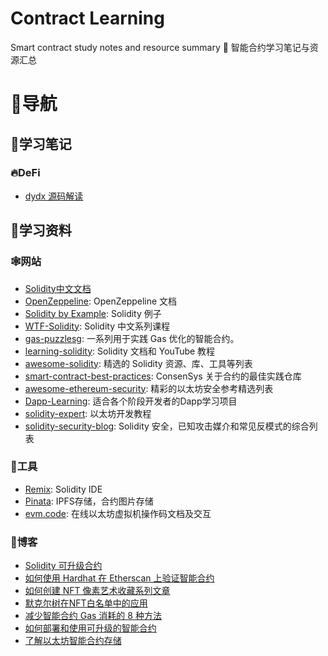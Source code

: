 # Contract Learning
Smart contract study notes and resource summary 📒 智能合约学习笔记与资源汇总

# 🧭导航
## 📒学习笔记
### 🔥DeFi
- [dydx 源码解读](/DEFI/dydx/README.md)

## 💾学习资料
### 🕸️网站
- [Solidity中文文档](https://solidity-cn.readthedocs.io/)
- [OpenZeppeline](https://docs.openzeppelin.com/): OpenZeppeline 文档
- [Solidity by Example](https://solidity-by-example.org/): Solidity 例子
- [WTF-Solidity](https://github.com/AmazingAng/WTF-Solidity): Solidity 中文系列课程
- [gas-puzzlesg](https://github.com/RareSkills/gas-puzzlesg): 一系列用于实践 Gas 优化的智能合约。
- [learning-solidity](https://github.com/willitscale/learning-solidity): Solidity 文档和 YouTube 教程
- [awesome-solidity](https://github.com/bkrem/awesome-solidity): 精选的 Solidity 资源、库、工具等列表
- [smart-contract-best-practices](https://github.com/ConsenSys/smart-contract-best-practices): ConsenSys 关于合约的最佳实践仓库
- [awesome-ethereum-security](https://github.com/crytic/awesome-ethereum-security): 精彩的以太坊安全参考精选列表
- [Dapp-Learning](https://github.com/Dapp-Learning-DAO/Dapp-Learning): 适合各个阶段开发者的Dapp学习项目
- [solidity-expert](https://github.com/dukedaily/solidity-expert): 以太坊开发教程
- [solidity-security-blog](https://github.com/sigp/solidity-security-blog): Solidity 安全，已知攻击媒介和常见反模式的综合列表

### 🔧工具
- [Remix](https://remix.ethereum.org/): Solidity IDE
- [Pinata](https://www.pinata.cloud/): IPFS存储，合约图片存储
- [evm.code](https://www.evm.codes/): 在线以太坊虚拟机操作码文档及交互

### 📜博客
- [Solidity 可升级合约](https://mousy-butter-cb8.notion.site/Solidity-66247ec460764824b31a85e16a39aa3a?pvs=4)
- [如何使用 Hardhat 在 Etherscan 上验证智能合约](https://blog.chain.link/how-to-verify-smart-contract-on-etherscan-hardhat/)
- [如何创建 NFT 像素艺术收藏系列文章](https://dev.to/balt1794/series/17526)
- [默克尔树在NFT白名单中的应用](https://mirror.xyz/clearlove.eth/wgDFvBx1ER-UyweTQoLFvO3ghRtLg6NPkTtKvCab-EE)
- [减少智能合约 Gas 消耗的 8 种方法](https://medium.com/coinmonks/8-ways-of-reducing-the-gas-consumption-of-your-smart-contracts-9a506b339c0a)
- [如何部署和使用可升级的智能合约](https://mp.weixin.qq.com/s/jiA20s8ImXM-H18XCIqzpw)
- [了解以太坊智能合约存储](https://programtheblockchain.com/posts/2018/03/09/understanding-ethereum-smart-contract-storage/)

